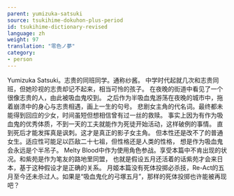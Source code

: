 ```yaml
---
parent: yumizuka-satsuki
source: tsukihime-dokuhon-plus-period
id: tsukihime-dictionary-revised
language: zh
weight: 97
translation: "零色ノ夢"
category:
- person
---
```


Yumizuka Satsuki。志贵的同班同学。通称纱酱。
中学时代起就几次和志贵同班，但她珍视的志贵却记不起来，相当可怜的孩子。
在夜晚的街道中看见了一个很像志贵的人，由此被吸血鬼咬到。
之后作为半吸血鬼游荡在夜晚的城市中，拖着崩溃中的身心与志贵相遇，画上一生的句号。
悲剧女主角的代名词。最终都未能得到回应的少女，时间虽短但想相信曾有过一丝的救赎。
事实上因为有作为吸血鬼的优秀体质，不到一天的工夫就能作为死徒开始活动，这样破例的事情。
直到死后才能发挥真是讽刺。这才是真正的影子女主角。
但本性还是改不了的普通女生。适应性可能足以匹敌二十七祖，但性格还是人类的性格，
想是作为吸血鬼会永远是个半吊子。
Melty Blood中作为使用角色参战。享受本篇中不肯出现的状况。和紫苑是作为笔友的路地里同盟，
也就是假设五月还活着的话紫苑才会来日本，基于这种假设才是正确的关系。
月姬本篇没有死体投掷必杀技，Re-Act的五月至今还未杀过人。如果是“吸血鬼化的弓塚五月”，那样的死体投掷也许能被再现吧？
